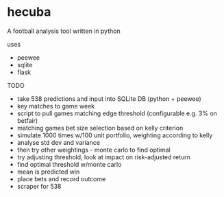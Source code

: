 # hecuba
A football analysis tool written in python

uses 
- peewee
- sqlite
- flask

TODO
- take 538 predictions and input into SQLite DB (python + peewee)
- key matches to game week
- script to pull games matching edge threshold (configurable e.g. 3% on betfair)
- matching games bet size selection based on kelly criterion
- simulate 1000 times w/100 unit portfolio, weighting according to kelly
- analyse std dev and variance
- then try other weightings - monte carlo to find optimal
- try adjusting threshold, look at impact on risk-adjusted return
- find optimal threshold w/monte carlo
- mean is predicted win
- place bets and record outcome
- scraper for 538

